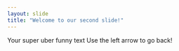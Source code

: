```yaml
---
layout: slide
title: "Welcome to our second slide!"
---
```

Your super uber funny text
Use the left arrow to go back!
